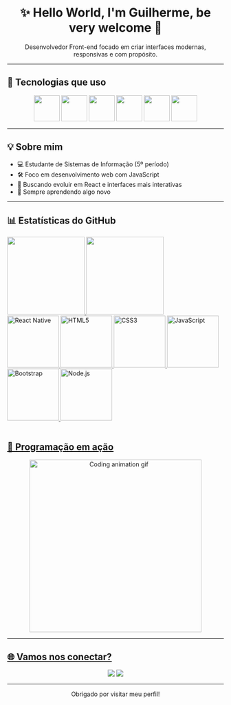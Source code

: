 <h1 align="center">✨ Hello World, I'm Guilherme, be very welcome 👋</h1>

<p align="center">
  Desenvolvedor Front-end focado em criar interfaces modernas, responsivas e com propósito.
</p>

---

## 🧰 Tecnologias que uso

<p align="center">
  <img src="https://cdn.jsdelivr.net/gh/devicons/devicon/icons/html5/html5-original.svg" width="60px" />
  <img src="https://cdn.jsdelivr.net/gh/devicons/devicon/icons/css3/css3-original.svg" width="60px" />
  <img src="https://cdn.jsdelivr.net/gh/devicons/devicon/icons/javascript/javascript-original.svg" width="60px" />
  <img src="https://cdn.jsdelivr.net/gh/devicons/devicon/icons/nodejs/nodejs-original.svg" width="60px" />
  <img src="https://cdn.jsdelivr.net/gh/devicons/devicon/icons/bootstrap/bootstrap-original.svg" width="60px" />
  <img src="https://cdn.jsdelivr.net/gh/devicons/devicon/icons/react/react-original.svg" width="60px" />

</p>

---

## 💡 Sobre mim

- 💻 Estudante de Sistemas de Informação (5º período)
- 🛠️ Foco em desenvolvimento web com JavaScript
- 🎯 Buscando evoluir em React e interfaces mais interativas
- 🌱 Sempre aprendendo algo novo

---

## 📊 Estatísticas do GitHub

<table>
  <a href="https://github.com/leehxd">
  <img height="180em" src="https://github-readme-stats.vercel.app/api?username=leehxd&show_icons=true&theme=tokyonight&include_all_commits=true&count_private=true"/>
  <img height="180em" src="https://github-readme-stats.vercel.app/api/top-langs/?username=leehxd&layout=compact&langs_count=6&theme=tokyonight"/> <br>
  <img src="https://upload.wikimedia.org/wikipedia/commons/thumb/a/a7/React-icon.svg/539px-React-icon.svg.png" width="120" alt="React Native">
  <img src="https://img.icons8.com/color/2x/html-5.png" width="120" alt="HTML5">
  <img src="https://img.icons8.com/color/2x/css3.png" width="120" alt="CSS3">
  <img src="https://static.vecteezy.com/system/resources/previews/027/127/560/non_2x/javascript-logo-javascript-icon-transparent-free-png.png" width="120" alt="JavaScript">
  <img src="https://img.icons8.com/color/2x/bootstrap.png" width="120" alt="Bootstrap">
  <img src="https://img.icons8.com/color/2x/nodejs.png" width="120" alt="Node.js" />

</table>

## 🧠 Programação em ação

<p align="center">
  <img src="https://media.giphy.com/media/qgQUggAC3Pfv687qPC/giphy.gif" width="400" alt="Coding animation gif">
</p>

---

## 🌐 Vamos nos conectar?

<p align="center">
  <a href="mailto:devguiga05@gmail.com"><img src="https://img.shields.io/badge/Email-D14836?style=for-the-badge&logo=gmail&logoColor=white"/></a>
  <a href="https://www.linkedin.com/in/guilherme-machado-990a64284" target="_blank"><img src="https://img.shields.io/badge/LinkedIn-0e76a8?style=for-the-badge&logo=linkedin&logoColor=white"/></a>
</p>


---

<p align="center"> Obrigado por visitar meu perfil! </p>
